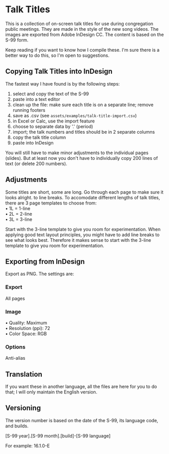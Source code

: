 # Talk Titles
This is a collection of on-screen talk titles for use during congregation public meetings. They are made in the style of the new song videos. The images are exported from Adobe InDesign CC. The content is based on the S-99 form.

Keep reading if you want to know how I compile these. I'm sure there is a better way to do this, so I'm open to suggestions.

## Copying Talk Titles into InDesign
The fastest way I have found is by the following steps:

1) select and copy the text of the S-99
2) paste into a text editor
3) clean up the file: make sure each title is on a separate line; remove running footers 
4) save as .csv (see `assets/examples/talk-title-import.csv`)
5) in Excel or Calc, use the import feature
6) choose to separate data by '.' (period)
7) import; the talk numbers and titles should be in 2 separate columns
8) copy the talk title column
9) paste into InDesign

You will still have to make minor adjustments to the individual pages (slides). But at least now you don't have to individually copy 200 lines of text (or delete 200 numbers).

## Adjustments
Some titles are short, some are long. Go through each page to make sure it looks alright. to line breaks. 
To accomodate different lengths of talk titles, there are 3 page templates to choose from:  
• 1L = 1-line  
• 2L = 2-line  
• 3L = 3-line
  
Start with the 3-line template to give you room for experimentation. When applying good text layout principles, you might have to add line breaks to see what looks best. Therefore it makes sense to start with the 3-line template to give you room for experimentation. 

## Exporting from InDesign
Export as PNG. The settings are:

### Export
All pages

### Image
• Quality: Maximum  
• Resolution (ppi): 72  
• Color Space: RGB

### Options
Anti-alias

## Translation
If you want these in another language, all the files are here for you to do that; I will only maintain the English version.

## Versioning
The version number is based on the date of the S-99, its language code, and builds.  
  
[S-99 year].[S-99 month].[build]-[S-99 language]  

For example: 16.1.0-E
